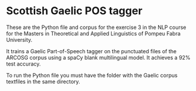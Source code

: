 # Scottish Gaelic POS tagger
These are the Python file and corpus for the exercise 3 in the NLP course for the Masters in Theoretical and Applied Linguistics of Pompeu Fabra University.

It trains a Gaelic Part-of-Speech tagger on the punctuated files of the ARCOSG corpus using a spaCy blank multilingual model. It achieves a 92% test accuracy.

To run the Python file you must have the folder with the Gaelic corpus textfiles in the same directory. 
